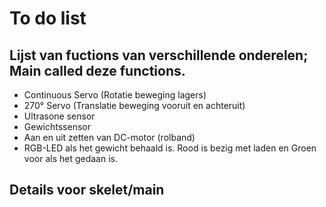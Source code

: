 # To do list
## Lijst van fuctions van verschillende onderelen; Main called deze functions.
 - Continuous Servo (Rotatie beweging lagers)
 - 270° Servo (Translatie beweging vooruit en achteruit)  
 - Ultrasone sensor
 - Gewichtssensor
 - Aan en uit zetten van DC-motor (rolband)
 - RGB-LED als het gewicht behaald is. Rood is bezig met laden en Groen voor als het gedaan is.

## Details voor skelet/main
